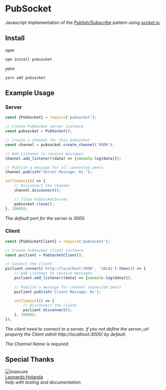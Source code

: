 # PubSocket

Javascript implementation of the [Publish/Subscribe](http://en.wikipedia.org/wiki/Publish%E2%80%93subscribe_pattern) pattern using [socket.io](http://socket.io).

## Install

*npm*
```
npm install pubsocket
```

*yarn*
```
yarn add pubsocket
```

## Example Usage

### Server

```js
const {PubSocket} = require('pubsocket');

// Create PubSocket server instance
const pubsocket = PubSocket();

// Create a channel for this pubsocket
const channel = pubsocket.create_channel('ROOM');

// Add Listener to receive messages
channel.add_listener((data) => {console.log(data)});

// Publish a message for all connected peers
channel.publish("Server Message: Hi.");

setTimeout(() => {
	// Disconnect the channel
	channel.disconnect();

	// Close PubSocketServer
	pubsocket.close();
}, 10000);
```

*The default port for the server is 3000.*

### Client

```js
const {PubSocketClient} = require('pubsocket');

// Create PubSocket client instance
const psclient = PubSocketClient();

// Connect the client
psclient.connect('http://localhost:3000', 'SALA1').then(() => {
	// Add Listener to receive messages
	psclient.add_listener((data) => {console.log(data)});
	
	// Publish a message for channel connected peers
	psclient.publish('Client Message: Hi');

	setTimeout(() => {
		// Disconnect the client
		psclient.disconnect();
	}, 10000);
});
```

*The client need to connect to a server, if you not define the server_url property the Client admit http://localhost:3000/ by default.*

*The Channel Name is required.*

## Special Thanks
 ![insecure](https://secure.gravatar.com/avatar/61e4535ed769ffbf490a236696ed1d22) 
<br>[Leonardo Holanda](@Leonhcp) 
<br>*help with testing and documentation.*
